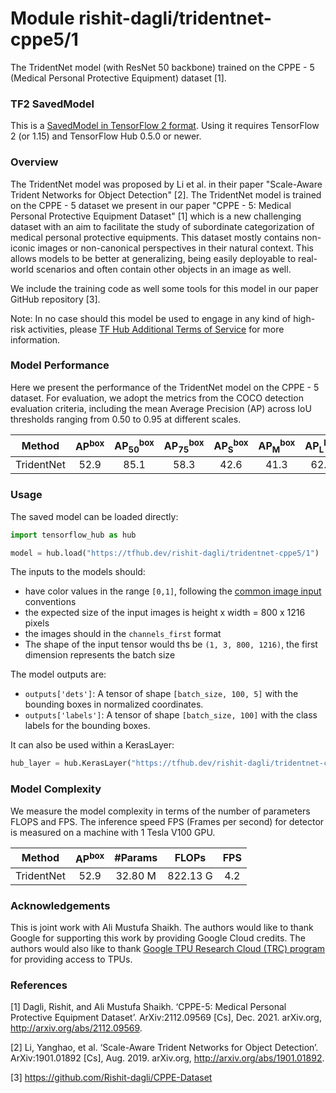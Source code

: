 # Module rishit-dagli/tridentnet-cppe5/1

The TridentNet model (with ResNet 50 backbone) trained on the CPPE - 5 (Medical Personal Protective Equipment) dataset [1].

<!-- task: image-object-detection -->
<!-- network-architecture: tridentnet -->
<!-- dataset: cppe-5 -->
<!-- fine-tunable: false -->
<!-- license: apache-2.0 -->
<!-- format: saved_model_2 -->
<!-- asset-path: https://storage.googleapis.com/cppe-5/trained_models/tridentnet/tf_tridentnet.tar.gz -->

### TF2 SavedModel
This is a [SavedModel in TensorFlow 2 format](https://www.tensorflow.org/hub/tf2_saved_model). Using it requires TensorFlow 2 (or 1.15) and TensorFlow Hub 0.5.0 or newer.

### Overview
The TridentNet model was proposed by Li et al. in their paper "Scale-Aware Trident Networks for Object Detection" [2]. The TridentNet model is trained on the CPPE - 5 dataset we present in our paper "CPPE - 5: Medical Personal Protective Equipment Dataset" [1] which is a new challenging dataset with an aim to facilitate the study of subordinate categorization of medical personal protective equipments. This dataset mostly contains non-iconic images or non-canonical perspectives in their natural context. This allows models to be better at generalizing, being easily deployable to real-world scenarios and often contain other objects in an image as well.

We include the training code as well some tools for this model in our paper GitHub repository [3].

Note: In no case should this model be used to engage in any kind of high-risk activities, please [TF Hub Additional Terms of Service](https://tfhub.dev/terms#hra) for more information.

### Model Performance
Here we present the performance of the TridentNet model on the CPPE - 5 dataset. For evaluation, we adopt the metrics from the COCO detection evaluation criteria, including the mean Average Precision (AP) across IoU thresholds ranging from 0.50 to 0.95 at different scales.

|   Method    | AP<sup>box</sup> | AP<sub>50</sub><sup>box</sup> | AP<sub>75</sub><sup>box</sup> | AP<sub>S</sub><sup>box</sup> | AP<sub>M</sub><sup>box</sup> | AP<sub>L</sub><sup>box</sup> |
| :---------: | :--------------: | :---------------------------: | :---------------------------: | :--------------------------: | :--------------------------: | :--------------------------: |
| TridentNet | 52.9 | 85.1 | 58.3 | 42.6 | 41.3 | 62.6 |

### Usage
The saved model can be loaded directly:

```py
import tensorflow_hub as hub

model = hub.load("https://tfhub.dev/rishit-dagli/tridentnet-cppe5/1")
```

The inputs to the models should:

- have color values in the range `[0,1]`, following the [common image input](https://www.tensorflow.org/hub/common_signatures/images#input) conventions
- the expected size of the input images is height x width = 800 x 1216 pixels
- the images should in the `channels_first` format
- The shape of the input tensor would ths be `(1, 3, 800, 1216)`, the first dimension represents the batch size

The model outputs are:

- `outputs['dets']`: A tensor of shape `[batch_size, 100, 5]` with the bounding boxes in normalized coordinates.
- `outputs['labels']`: A tensor of shape `[batch_size, 100]` with the class labels for the bounding boxes.

It can also be used within a KerasLayer:

```py
hub_layer = hub.KerasLayer("https://tfhub.dev/rishit-dagli/tridentnet-cppe5/1")
```

### Model Complexity
We measure the model complexity in terms of the number of parameters FLOPS and FPS. The inference speed FPS (Frames per second) for detector is measured on a machine with 1 Tesla V100 GPU.

|          Method           |      AP<sup>box</sup>      | #Params  |   FLOPs   | FPS  |
|:-------------------------:|:--------------------------:|:--------:|:---------:|:----:|
|        TridentNet        |            52.9             | 32.80 M  | 822.13 G  | 4.2  |

### Acknowledgements

This is joint work with Ali Mustufa Shaikh. The authors would like to thank Google for supporting this work by providing Google Cloud credits. The authors would also like to thank [Google TPU Research Cloud (TRC) program](https://sites.research.google/trc) for providing access to TPUs.

### References

[1] Dagli, Rishit, and Ali Mustufa Shaikh. ‘CPPE-5: Medical Personal Protective Equipment Dataset’. ArXiv:2112.09569 [Cs], Dec. 2021. arXiv.org, http://arxiv.org/abs/2112.09569.

[2] Li, Yanghao, et al. ‘Scale-Aware Trident Networks for Object Detection’. ArXiv:1901.01892 [Cs], Aug. 2019. arXiv.org, http://arxiv.org/abs/1901.01892.

[3] https://github.com/Rishit-dagli/CPPE-Dataset